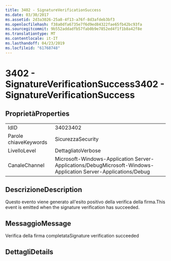 ```yaml
---
title: 3402 - SignatureVerificationSuccess
ms.date: 03/30/2017
ms.assetid: 2d3a3026-25a8-4f13-a76f-8d3afdeb3bf3
ms.openlocfilehash: f38a0dfa6735e7f6d9ed84322fae65fb42bc93fa
ms.sourcegitcommit: 9b552addadfb57fab0b9e7852ed4f1f1b8a42f8e
ms.translationtype: MT
ms.contentlocale: it-IT
ms.lasthandoff: 04/23/2019
ms.locfileid: "61768748"
---
```

# <a name="3402---signatureverificationsuccess"></a><span data-ttu-id="5f61b-102">3402 - SignatureVerificationSuccess</span><span class="sxs-lookup"><span data-stu-id="5f61b-102">3402 - SignatureVerificationSuccess</span></span>
## <a name="properties"></a><span data-ttu-id="5f61b-103">Proprietà</span><span class="sxs-lookup"><span data-stu-id="5f61b-103">Properties</span></span>  
  
|||  
|-|-|  
|<span data-ttu-id="5f61b-104">Id</span><span class="sxs-lookup"><span data-stu-id="5f61b-104">ID</span></span>|<span data-ttu-id="5f61b-105">3402</span><span class="sxs-lookup"><span data-stu-id="5f61b-105">3402</span></span>|  
|<span data-ttu-id="5f61b-106">Parole chiave</span><span class="sxs-lookup"><span data-stu-id="5f61b-106">Keywords</span></span>|<span data-ttu-id="5f61b-107">Sicurezza</span><span class="sxs-lookup"><span data-stu-id="5f61b-107">Security</span></span>|  
|<span data-ttu-id="5f61b-108">Livello</span><span class="sxs-lookup"><span data-stu-id="5f61b-108">Level</span></span>|<span data-ttu-id="5f61b-109">Dettagliato</span><span class="sxs-lookup"><span data-stu-id="5f61b-109">Verbose</span></span>|  
|<span data-ttu-id="5f61b-110">Canale</span><span class="sxs-lookup"><span data-stu-id="5f61b-110">Channel</span></span>|<span data-ttu-id="5f61b-111">Microsoft-Windows-Application Server-Applications/Debug</span><span class="sxs-lookup"><span data-stu-id="5f61b-111">Microsoft-Windows-Application Server-Applications/Debug</span></span>|  
  
## <a name="description"></a><span data-ttu-id="5f61b-112">Descrizione</span><span class="sxs-lookup"><span data-stu-id="5f61b-112">Description</span></span>  
 <span data-ttu-id="5f61b-113">Questo evento viene generato all'esito positivo della verifica della firma.</span><span class="sxs-lookup"><span data-stu-id="5f61b-113">This event is emitted when the signature verification has succeeded.</span></span>  
  
## <a name="message"></a><span data-ttu-id="5f61b-114">Messaggio</span><span class="sxs-lookup"><span data-stu-id="5f61b-114">Message</span></span>  
 <span data-ttu-id="5f61b-115">Verifica della firma completata</span><span class="sxs-lookup"><span data-stu-id="5f61b-115">Signature verification succeeded</span></span>  
  
## <a name="details"></a><span data-ttu-id="5f61b-116">Dettagli</span><span class="sxs-lookup"><span data-stu-id="5f61b-116">Details</span></span>
